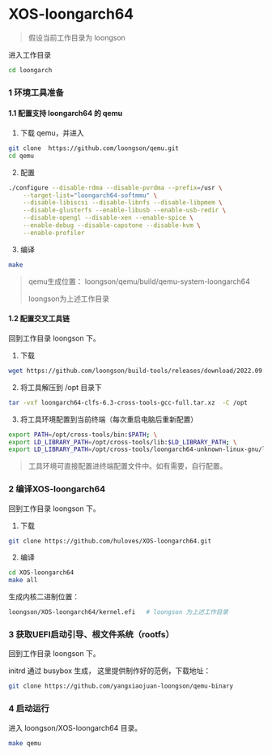 # XOS-loongarch64
> 假设当前工作目录为 loongson

进入工作目录

```bash 
cd loongarch
```

### 1 环境工具准备

#### 1.1 配置支持 loongarch64 的 qemu

1. 下载 qemu，并进入

```bash
git clone  https://github.com/loongson/qemu.git
cd qemu
```

2. 配置

```bash
./configure --disable-rdma --disable-pvrdma --prefix=/usr \
	--target-list="loongarch64-softmmu" \
	--disable-libiscsi --disable-libnfs --disable-libpmem \
	--disable-glusterfs --enable-libusb --enable-usb-redir \
	--disable-opengl --disable-xen --enable-spice \
	--enable-debug --disable-capstone --disable-kvm \
	--enable-profiler
```

3. 编译

```bash
make
```

> qemu生成位置： loongson/qemu/build/qemu-system-loongarch64
>
> loongson为上述工作目录

#### 1.2 配置交叉工具链

回到工作目录 loongson 下。

1. 下载

```bash
wget https://github.com/loongson/build-tools/releases/download/2022.09.06/loongarch64-clfs-6.3-cross-tools-gcc-full.tar.xz
```

2. 将工具解压到 /opt 目录下

```bash
tar -vxf loongarch64-clfs-6.3-cross-tools-gcc-full.tar.xz  -C /opt
```

3. 将工具环境配置到当前终端（每次重启电脑后重新配置）

```bash
export PATH=/opt/cross-tools/bin:$PATH; \
export LD_LIBRARY_PATH=/opt/cross-tools/lib:$LD_LIBRARY_PATH; \
export LD_LIBRARY_PATH=/opt/cross-tools/loongarch64-unknown-linux-gnu/lib/:$LD_LIBRARY_PATH
```

> 工具环境可直接配置进终端配置文件中。如有需要，自行配置。

### 2 编译XOS-loongarch64

回到工作目录 loongson 下。

1. 下载

```bash
git clone https://github.com/huloves/XOS-loongarch64.git
```

2. 编译

```bash
cd XOS-loongarch64
make all
```

生成内核二进制位置：

```bash
loongson/XOS-loongarch64/kernel.efi   # loongson 为上述工作目录
```

### 3 获取UEFI启动引导、根文件系统（rootfs）

回到工作目录 loongson 下。

initrd 通过 busybox 生成， 这里提供制作好的范例，下载地址：

```bash
git clone https://github.com/yangxiaojuan-loongson/qemu-binary
```

### 4 启动运行

进入 loongson/XOS-loongarch64 目录。

```bash
make qemu
```
